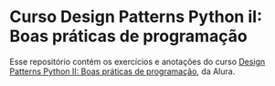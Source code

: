 # Curso Design Patterns Python iI: Boas práticas de programação

Esse repositório contém os exercícios e anotações do curso 
[Design Patterns Python II: Boas práticas de programação](https://cursos.alura.com.br/course/design-patterns-python-2),
da Alura. 

